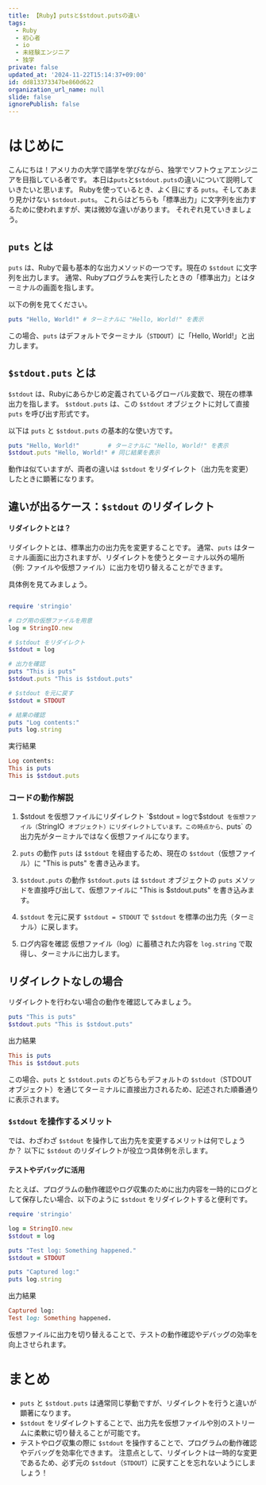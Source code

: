 ```yaml
---
title: 【Ruby】putsと$stdout.putsの違い
tags:
  - Ruby
  - 初心者
  - io
  - 未経験エンジニア
  - 独学
private: false
updated_at: '2024-11-22T15:14:37+09:00'
id: dd813373347be860d622
organization_url_name: null
slide: false
ignorePublish: false
---
```

# はじめに
こんにちは！アメリカの大学で語学を学びながら、独学でソフトウェアエンジニアを目指している者です。
本日は`puts`と`$stdout.puts`の違いについて説明していきたいと思います。
Rubyを使っているとき、よく目にする `puts`。そしてあまり見かけない `$stdout.puts`。
これらはどちらも「標準出力」に文字列を出力するために使われますが、実は微妙な違いがあります。
それぞれ見ていきましょう。

## `puts` とは
`puts` は、Rubyで最も基本的な出力メソッドの一つです。現在の `$stdout` に文字列を出力します。
通常、Rubyプログラムを実行したときの「標準出力」とはターミナルの画面を指します。

以下の例を見てください。
```ruby
puts "Hello, World!" # ターミナルに "Hello, World!" を表示
```
この場合、`puts` はデフォルトでターミナル（`STDOUT`）に「Hello, World!」と出力します。

## `$stdout.puts` とは
`$stdout` は、Rubyにあらかじめ定義されているグローバル変数で、現在の標準出力を指します。
`$stdout.puts` は、この `$stdout` オブジェクトに対して直接 `puts` を呼び出す形式です。

以下は `puts` と `$stdout.puts` の基本的な使い方です。

```ruby
puts "Hello, World!"        # ターミナルに "Hello, World!" を表示
$stdout.puts "Hello, World!" # 同じ結果を表示
```
動作は似ていますが、両者の違いは `$stdout` をリダイレクト（出力先を変更）したときに顕著になります。

## 違いが出るケース：`$stdout` のリダイレクト
#### リダイレクトとは？
リダイレクトとは、標準出力の出力先を変更することです。
通常、`puts` はターミナル画面に出力されますが、リダイレクトを使うとターミナル以外の場所（例: ファイルや仮想ファイル）に出力を切り替えることができます。

具体例を見てみましょう。
```Ruby

require 'stringio'

# ログ用の仮想ファイルを用意
log = StringIO.new

# $stdout をリダイレクト
$stdout = log

# 出力を確認
puts "This is puts"
$stdout.puts "This is $stdout.puts"

# $stdout を元に戻す
$stdout = STDOUT

# 結果の確認
puts "Log contents:"
puts log.string
```
実行結果
```ruby
Log contents:
This is puts
This is $stdout.puts
```

### コードの動作解説
1. $stdout を仮想ファイルにリダイレクト
`$stdout = log` で `$stdout` を仮想ファイル（`StringIO` オブジェクト）にリダイレクトしています。この時点から、`puts` の出力先がターミナルではなく仮想ファイルになります。

2. `puts` の動作
`puts` は `$stdout` を経由するため、現在の `$stdout`（仮想ファイル）に "This is puts" を書き込みます。

3. `$stdout.puts` の動作
`$stdout.puts` は `$stdout` オブジェクトの `puts` メソッドを直接呼び出して、仮想ファイルに "This is $stdout.puts" を書き込みます。

4. `$stdout` を元に戻す
`$stdout = STDOUT` で `$stdout` を標準の出力先（ターミナル）に戻します。

5. ログ内容を確認
仮想ファイル（log）に蓄積された内容を `log.string` で取得し、ターミナルに出力します。

## リダイレクトなしの場合
リダイレクトを行わない場合の動作を確認してみましょう。

```Ruby
puts "This is puts"
$stdout.puts "This is $stdout.puts"
```
出力結果
```ruby
This is puts
This is $stdout.puts
```

この場合、`puts` と `$stdout.puts` のどちらもデフォルトの `$stdout`（STDOUT オブジェクト）を通じてターミナルに直接出力されるため、記述された順番通りに表示されます。

### `$stdout` を操作するメリット
では、わざわざ `$stdout` を操作して出力先を変更するメリットは何でしょうか？
以下に `$stdout` のリダイレクトが役立つ具体例を示します。

#### テストやデバッグに活用
たとえば、プログラムの動作確認やログ収集のために出力内容を一時的にログとして保存したい場合、以下のように `$stdout` をリダイレクトすると便利です。

```ruby
require 'stringio'

log = StringIO.new
$stdout = log

puts "Test log: Something happened."
$stdout = STDOUT

puts "Captured log:"
puts log.string
```
出力結果

```ruby
Captured log:
Test log: Something happened.
```
仮想ファイルに出力を切り替えることで、テストの動作確認やデバッグの効率を向上させられます。

# まとめ
* `puts` と `$stdout.puts` は通常同じ挙動ですが、リダイレクトを行うと違いが顕著になります。
* `$stdout` をリダイレクトすることで、出力先を仮想ファイルや別のストリームに柔軟に切り替えることが可能です。
* テストやログ収集の際に `$stdout` を操作することで、プログラムの動作確認やデバッグを効率化できます。
注意点として、リダイレクトは一時的な変更であるため、必ず元の `$stdout`（`STDOUT`）に戻すことを忘れないようにしましょう！
